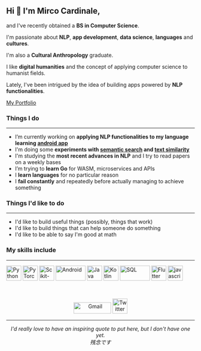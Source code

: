 

## Hi 👋 I'm Mirco Cardinale,

and I've recently obtained a **BS in Computer Science**. 

I'm passionate about **NLP**, **app development**, **data science**, **languages** and **cultures**. 

I'm also a **Cultural Anthropology** graduate.

I like **digital humanities** and the concept of applying computer science to humanist fields. 

Lately, I've been intrigued by the idea of building apps powered by **NLP functionalities**.

[My Portfolio](https://mirco-cardinale-portfolio.vercel.app/)

### Things I do
---

- I’m currently working on **applying NLP functionalities to my language learning [android app](https://github.com/cr1m5onk1ng/nala_android_app)**
- I'm doing some **experiments with [semantic search](https://github.com/cr1m5onk1ng/semantic-search-api) and [text similarity](https://github.com/cr1m5onk1ng/text_similarity)** 
- I'm studying the **most recent advances in NLP** and I try to read papers on a weekly bases
- I’m trying to **learn Go** for WASM, microservices and APIs
- I **learn languages** for no particular reason
- I **fail constantly** and repeatedly before actually managing to achieve something

### Things I'd like to do
---

- I'd like to build useful things (possibly, things that work)
- I'd like to build things that can help someone do something
- I'd like to be able to say I'm good at math

### My skills include
---
<p align="left">
    <img title="Python" src="https://upload.wikimedia.org/wikipedia/commons/thumb/c/c3/Python-logo-notext.svg/768px-Python-logo-notext.svg.png" width="40" height="40" />
	<img title="PyTorch" src="https://upload.wikimedia.org/wikipedia/commons/9/96/Pytorch_logo.png"  height="40" />
	<img title="Scikit-learn" src="https://upload.wikimedia.org/wikipedia/commons/thumb/0/05/Scikit_learn_logo_small.svg/1200px-Scikit_learn_logo_small.svg.png"height="40" />
	<img title="Android" src="https://www.investireoggi.it/tech/wp-content/uploads/sites/14/2017/11/Smartphone-Android-a-rischio-attacco-hacker-scoperta-falla-nel-sistema-di-sicurezza-640x342.jpg" width="80" height="40" />
	<img title="Java" src="https://www.bitmat.it/wp-content/uploads/2014/07/java-per-android-gratis-696x522.jpg" width="40" height="40" />
	<img title="Kotlin" src="https://brandslogos.com/wp-content/uploads/thumbs/kotlin-logo-vector.svg" width="40" height="40" />
	<img title="SQL" src="https://italiancoders.it/wp-content/uploads/2017/10/sql-1.png" width="80" height="40" />
	<img title="Flutter" src="https://upload.wikimedia.org/wikipedia/commons/1/17/Google-flutter-logo.png"  height="40" />
	<img title="javascript" src="https://mpng.subpng.com/20190627/ttx/kisspng-javascript-computer-icons-scalable-vector-graphics-list-of-javascript-enhancements-fandom-developers-5d145895b06253.7824611015616144857225.jpg"  height="40" />
	
	
</p>
   
<br>
<p align="center">
    <a href="mailto:mirco.cardinale.91@gmail.com"><img alt="Gmail" src="https://raw.githubusercontent.com/Thomas-George-T/Thomas-George-T/master/assets/google-gmail.svg" title="Email" width="100" height="30" /></a>
    <a href="https://mirco-cardinale-portfolio.vercel.app/"><img alt="Twitter" src="https://upload.wikimedia.org/wikipedia/commons/9/9f/Icon_WebResource_DigitalPreservation.png" title="Website" height="40" /></a>
</p>
<hr \>
<p align="center">
   <i>I'd really love to have an inspiring quote to put here, but I don't have one yet.</i>
   <br>
   <i>残念です</i>
</p>       
 

